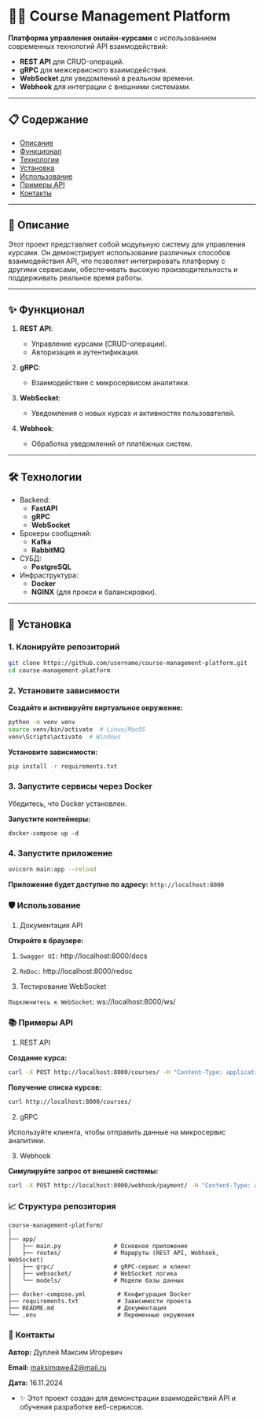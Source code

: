# 🧑‍🏫 Course Management Platform

**Платформа управления онлайн-курсами** с использованием современных технологий API взаимодействий:

- **REST API** для CRUD-операций.
- **gRPC** для межсервисного взаимодействия.
- **WebSocket** для уведомлений в реальном времени.
- **Webhook** для интеграции с внешними системами.

---

## 📋 Содержание

- [Описание](#описание)
- [Функционал](#функционал)
- [Технологии](#технологии)
- [Установка](#установка)
- [Использование](#использование)
- [Примеры API](#примеры-api)
- [Контакты](#контакты)

---

## 📝 Описание

Этот проект представляет собой модульную систему для управления курсами. Он демонстрирует использование различных способов взаимодействия API, что позволяет интегрировать платформу с другими сервисами, обеспечивать высокую производительность и поддерживать реальное время работы.

---

## ✨ Функционал

1. **REST API**:
   - Управление курсами (CRUD-операции).
   - Авторизация и аутентификация.

2. **gRPC**:
   - Взаимодействие с микросервисом аналитики.

3. **WebSocket**:
   - Уведомления о новых курсах и активностях пользователей.

4. **Webhook**:
   - Обработка уведомлений от платёжных систем.

---

## 🛠️ Технологии

- Backend:
  - **FastAPI**
  - **gRPC**
  - **WebSocket**
- Брокеры сообщений:
  - **Kafka**
  - **RabbitMQ**
- СУБД:
  - **PostgreSQL**
- Инфраструктура:
  - **Docker**
  - **NGINX** (для прокси и балансировки).
  
---

## 🚀 Установка

### 1. Клонируйте репозиторий
```bash
git clone https://github.com/username/course-management-platform.git
cd course-management-platform
```

### 2. Установите зависимости

**Создайте и активируйте виртуальное окружение:**

```bash
python -m venv venv
source venv/bin/activate  # Linux/MacOS
venv\Scripts\activate  # Windows
```

**Установите зависимости:**

```bash
pip install -r requirements.txt
```

### 3. Запустите сервисы через Docker

Убедитесь, что Docker установлен.

**Запустите контейнеры:**

```
docker-compose up -d
```

### 4. Запустите приложение

```bash
uvicorn main:app --reload
```

**Приложение будет доступно по адресу:** `http://localhost:8000`

### 🛡️ Использование

1. Документация API

**Откройте в браузере:**

1. `Swagger UI:` http://localhost:8000/docs
2. `ReDoc:` http://localhost:8000/redoc

2. Тестирование WebSocket

`Подключитесь к WebSocket`: ws://localhost:8000/ws/

### 📚 Примеры API

1. REST API

**Создание курса:**

```bash
curl -X POST http://localhost:8000/courses/ -H "Content-Type: application/json" -d '{"title": "Python Basics", "description": "Learn Python from scratch"}'
```

**Получение списка курсов:**

```bash
curl http://localhost:8000/courses/
```

2. gRPC

Используйте клиента, чтобы отправить данные на микросервис аналитики.

3. Webhook

**Симулируйте запрос от внешней системы:**

```bash
curl -X POST http://localhost:8000/webhook/payment/ -H "Content-Type: application/json" -d '{"payment
```

### 📈 Структура репозитория

```
course-management-platform/
│
├── app/
│   ├── main.py               # Основное приложение
│   ├── routes/               # Маршруты (REST API, Webhook, WebSocket)
│   ├── grpc/                 # gRPC-сервис и клиент
│   ├── websocket/            # WebSocket логика
│   └── models/               # Модели базы данных
│
├── docker-compose.yml         # Конфигурация Docker
├── requirements.txt           # Зависимости проекта
├── README.md                  # Документация
└── .env                       # Переменные окружения
```

### 🤝 Контакты

**Автор:** Дуплей Максим Игоревич

**Email:** maksimqwe42@mail.ru

**Дата:** 16.11.2024

- ✨ Этот проект создан для демонстрации взаимодействий API и обучения разработке веб-сервисов.
